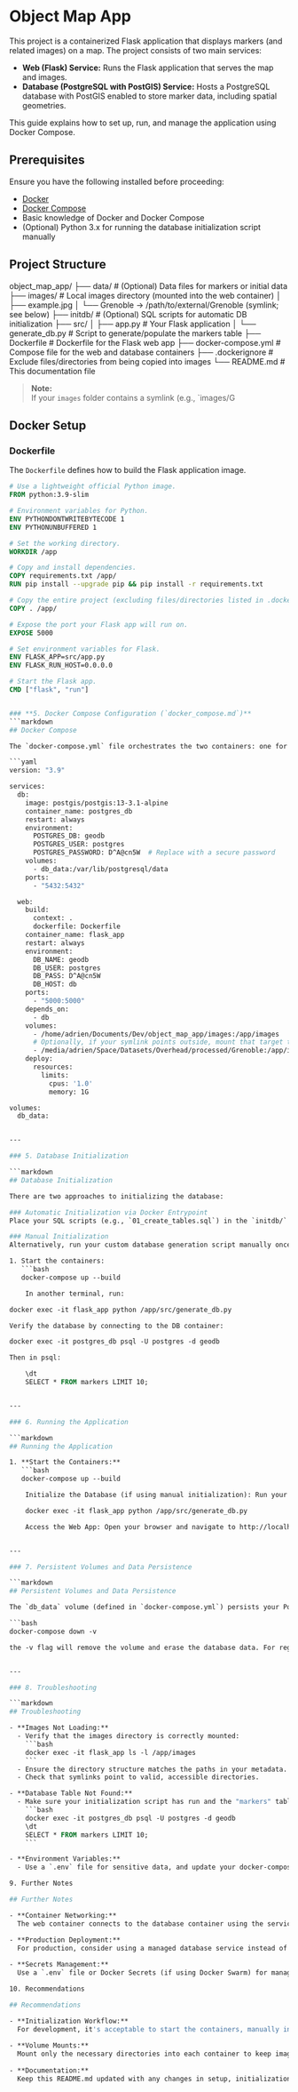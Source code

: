 # Object Map App

This project is a containerized Flask application that displays markers (and related images) on a map. The project consists of two main services:

- **Web (Flask) Service:** Runs the Flask application that serves the map and images.
- **Database (PostgreSQL with PostGIS) Service:** Hosts a PostgreSQL database with PostGIS enabled to store marker data, including spatial geometries.

This guide explains how to set up, run, and manage the application using Docker Compose.

## Prerequisites

Ensure you have the following installed before proceeding:

- [Docker](https://docs.docker.com/get-docker/)
- [Docker Compose](https://docs.docker.com/compose/install/)
- Basic knowledge of Docker and Docker Compose
- (Optional) Python 3.x for running the database initialization script manually

## Project Structure

object_map_app/ ├── data/ # (Optional) Data files for markers or initial data ├── images/ # Local images directory (mounted into the web container) │ ├── example.jpg │ └── Grenoble -> /path/to/external/Grenoble (symlink; see below) ├── initdb/ # (Optional) SQL scripts for automatic DB initialization ├── src/
│ ├── app.py # Your Flask application │ └── generate_db.py # Script to generate/populate the markers table ├── Dockerfile # Dockerfile for the Flask web app ├── docker-compose.yml # Compose file for the web and database containers ├── .dockerignore # Exclude files/directories from being copied into images └── README.md # This documentation file


> **Note:**  
> If your `images` folder contains a symlink (e.g., `images/G

## Docker Setup

### Dockerfile

The `Dockerfile` defines how to build the Flask application image.

```dockerfile
# Use a lightweight official Python image.
FROM python:3.9-slim

# Environment variables for Python.
ENV PYTHONDONTWRITEBYTECODE 1
ENV PYTHONUNBUFFERED 1

# Set the working directory.
WORKDIR /app

# Copy and install dependencies.
COPY requirements.txt /app/
RUN pip install --upgrade pip && pip install -r requirements.txt

# Copy the entire project (excluding files/directories listed in .dockerignore).
COPY . /app/

# Expose the port your Flask app will run on.
EXPOSE 5000

# Set environment variables for Flask.
ENV FLASK_APP=src/app.py
ENV FLASK_RUN_HOST=0.0.0.0

# Start the Flask app.
CMD ["flask", "run"]


### **5. Docker Compose Configuration (`docker_compose.md`)**
```markdown
## Docker Compose

The `docker-compose.yml` file orchestrates the two containers: one for PostgreSQL (with PostGIS) and one for your Flask app. It also mounts your local images folder into the web container.

```yaml
version: "3.9"

services:
  db:
    image: postgis/postgis:13-3.1-alpine
    container_name: postgres_db
    restart: always
    environment:
      POSTGRES_DB: geodb
      POSTGRES_USER: postgres
      POSTGRES_PASSWORD: D^A@cn5W  # Replace with a secure password
    volumes:
      - db_data:/var/lib/postgresql/data
    ports:
      - "5432:5432"

  web:
    build:
      context: .
      dockerfile: Dockerfile
    container_name: flask_app
    restart: always
    environment:
      DB_NAME: geodb
      DB_USER: postgres
      DB_PASS: D^A@cn5W
      DB_HOST: db
    ports:
      - "5000:5000"
    depends_on:
      - db
    volumes:
      - /home/adrien/Documents/Dev/object_map_app/images:/app/images
      # Optionally, if your symlink points outside, mount that target too:
      - /media/adrien/Space/Datasets/Overhead/processed/Grenoble:/app/images/Grenoble
    deploy:
      resources:
        limits:
          cpus: '1.0'
          memory: 1G

volumes:
  db_data:


---

### 5. Database Initialization

```markdown
## Database Initialization

There are two approaches to initializing the database:

### Automatic Initialization via Docker Entrypoint
Place your SQL scripts (e.g., `01_create_tables.sql`) in the `initdb/` directory and mount it into the PostgreSQL container. The official PostgreSQL image will run these scripts on the first start when the data volume is empty.

### Manual Initialization
Alternatively, run your custom database generation script manually once the containers are running:

1. Start the containers:
   ```bash
   docker-compose up --build

    In another terminal, run:

docker exec -it flask_app python /app/src/generate_db.py

Verify the database by connecting to the DB container:

docker exec -it postgres_db psql -U postgres -d geodb

Then in psql:

    \dt
    SELECT * FROM markers LIMIT 10;


---

### 6. Running the Application

```markdown
## Running the Application

1. **Start the Containers:**
   ```bash
   docker-compose up --build

    Initialize the Database (if using manual initialization): Run your generate_db.py script:

    docker exec -it flask_app python /app/src/generate_db.py

    Access the Web App: Open your browser and navigate to http://localhost:5000.


---

### 7. Persistent Volumes and Data Persistence

```markdown
## Persistent Volumes and Data Persistence

The `db_data` volume (defined in `docker-compose.yml`) persists your PostgreSQL data between container restarts. If you run:

```bash
docker-compose down -v

the -v flag will remove the volume and erase the database data. For regular use, avoid using -v unless you want to reset the database.


---

### 8. Troubleshooting

```markdown
## Troubleshooting

- **Images Not Loading:**
  - Verify that the images directory is correctly mounted:
    ```bash
    docker exec -it flask_app ls -l /app/images
    ```
  - Ensure the directory structure matches the paths in your metadata.
  - Check that symlinks point to valid, accessible directories.

- **Database Table Not Found:**
  - Make sure your initialization script has run and the "markers" table exists:
    ```bash
    docker exec -it postgres_db psql -U postgres -d geodb
    \dt
    SELECT * FROM markers LIMIT 10;
    ```

- **Environment Variables:**
  - Use a `.env` file for sensitive data, and update your docker-compose.yml to load those variables.

9. Further Notes

## Further Notes

- **Container Networking:**  
  The web container connects to the database container using the service name `db` defined in Docker Compose.

- **Production Deployment:**  
  For production, consider using a managed database service instead of a containerized PostgreSQL, and use orchestration tools like Kubernetes for container management.
  
- **Secrets Management:**  
  Use a `.env` file or Docker Secrets (if using Docker Swarm) for managing sensitive environment variables securely.

10. Recommendations

## Recommendations

- **Initialization Workflow:**  
  For development, it's acceptable to start the containers, manually initialize the database (using your generate_db.py script), and then access the app via the browser.
  
- **Volume Mounts:**  
  Mount only the necessary directories into each container to keep images external and data persistent.
  
- **Documentation:**  
  Keep this README.md updated with any changes in setup, initialization, or deployment processes.

